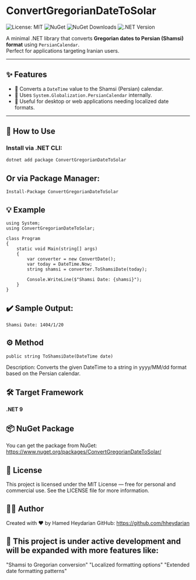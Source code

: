 # ConvertGregorianDateToSolar

![License: MIT](https://img.shields.io/badge/License-MIT-green.svg)
![NuGet](https://img.shields.io/nuget/v/ConvertGregorianDateToSolar)
![NuGet Downloads](https://img.shields.io/nuget/dt/ConvertGregorianDateToSolar.svg)
![.NET Version](https://img.shields.io/badge/.NET-9-purple.svg)

A minimal .NET library that converts **Gregorian dates to Persian (Shamsi) format** using `PersianCalendar`.  
Perfect for applications targeting Iranian users.

---

## ✨ Features

- 🔁 Converts a `DateTime` value to the Shamsi (Persian) calendar.
- 📅 Uses `System.Globalization.PersianCalendar` internally.
- 💼 Useful for desktop or web applications needing localized date formats.

---

## 🚀 How to Use

### Install via .NET CLI:
```bash
dotnet add package ConvertGregorianDateToSolar
```

## Or via Package Manager:
```
Install-Package ConvertGregorianDateToSolar
```

## 💡 Example
```
using System;
using ConvertGregorianDateToSolar;

class Program
{
    static void Main(string[] args)
    {
        var converter = new ConvertDate();
        var today = DateTime.Now;
        string shamsi = converter.ToShamsiDate(today);

        Console.WriteLine($"Shamsi Date: {shamsi}");
    }
}
```

## ✔️ Sample Output:
```
Shamsi Date: 1404/1/20
```

## ⚙️ Method
```
public string ToShamsiDate(DateTime date)
```
Description: Converts the given DateTime to a string in yyyy/MM/dd format based on the Persian calendar.

## 🛠 Target Framework
**.NET 9**

## 📦 NuGet Package
You can get the package from NuGet:
https://www.nuget.org/packages/ConvertGregorianDateToSolar/

## 📄 License
This project is licensed under the MIT License — free for personal and commercial use.
See the LICENSE file for more information.

## 👨‍💻 Author
Created with ❤️ by Hamed Heydarian
GitHub: https://github.com/hheydarian

## 🚧 This project is under active development and will be expanded with more features like:

"Shamsi to Gregorian conversion"
"Localized formatting options"
"Extended date formatting patterns"
